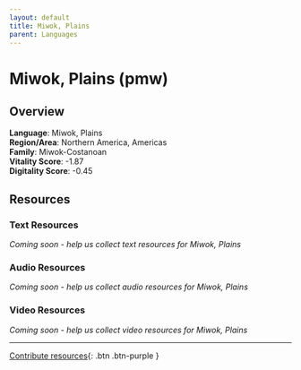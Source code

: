 ```yaml
---
layout: default
title: Miwok, Plains
parent: Languages
---
```


# Miwok, Plains (pmw)

## Overview

**Language**: Miwok, Plains  
**Region/Area**: Northern America, Americas  
**Family**: Miwok-Costanoan  
**Vitality Score**: -1.87  
**Digitality Score**: -0.45  

## Resources

### Text Resources
*Coming soon - help us collect text resources for Miwok, Plains*

### Audio Resources
*Coming soon - help us collect audio resources for Miwok, Plains*

### Video Resources
*Coming soon - help us collect video resources for Miwok, Plains*

---

[Contribute resources](https://fairtrain.github.io/){: .btn .btn-purple }
